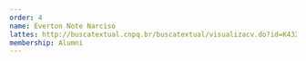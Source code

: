 ```yaml
---
order: 4
name: Everton Note Narciso
lattes: http://buscatextual.cnpq.br/buscatextual/visualizacv.do?id=K4328653T7
membership: Alumni
---
```

